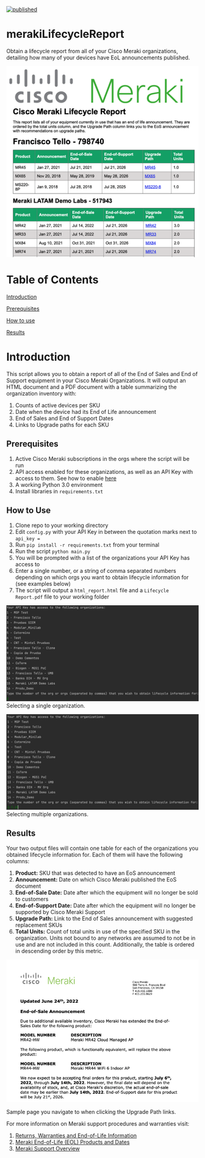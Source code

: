[![published](https://static.production.devnetcloud.com/codeexchange/assets/images/devnet-published.svg)](https://developer.cisco.com/codeexchange/github/repo/Francisco-1088/merakiLifecycleReport)

# merakiLifecycleReport
Obtain a lifecycle report from all of your Cisco Meraki organizations, detailing how many of your devices have EoL announcements published.

![image alt text](images/lifecycle_report.png)

# Table of Contents

[Introduction](#intro)

[Prerequisites](#prereq)

[How to use](#howtouse)

[Results](#results)

<a name="intro"></a>

# Introduction

This script allows you to obtain a report of all of the End of Sales and End of Support equipment in your Cisco Meraki Organizations. It will output an HTML document and a PDF document with a table summarizing the organization inventory with:

1. Counts of active devices per SKU
2. Date when the device had its End of Life announcement
3. End of Sales and End of Support Dates
4. Links to Upgrade paths for each SKU

<a name="prereq"></a>

## Prerequisites

1. Active Cisco Meraki subscriptions in the orgs where the script will be run
2. API access enabled for these organizations, as well as an API Key with access to them. See how to enable [here](https://documentation.meraki.com/General_Administration/Other_Topics/Cisco_Meraki_Dashboard_API)
3. A working Python 3.0 environment
4. Install libraries in `requirements.txt`

<a name="howtouse"></a>

## How to Use

1. Clone repo to your working directory
2. Edit `config.py` with your API Key in between the quotation marks next to `api_key = `
3. Run `pip install -r requirements.txt` from your terminal
4. Run the script `python main.py`
5. You will be prompted with a list of the organizations your API Key has access to
6. Enter a single number, or a string of comma separated numbers depending on which orgs you want to obtain lifecycle information for (see examples below)
7. The script will output a `html_report.html` file and a `Lifecycle Report.pdf` file to your working folder

![image alt text](images/single_org.png)
Selecting a single organization.

![image alt text](images/multi_org.png)
Selecting multiple organizations.

<a name="results"></a>

## Results

Your two output files will contain one table for each of the organizations you obtained lifecycle information for. Each of them will have the following columns:

1. **Product:** SKU that was detected to have an EoS announcement
2. **Announcement:** Date on which Cisco Meraki published the EoS document
3. **End-of-Sale Date:** Date after which the equipment will no longer be sold to customers
4. **End-of-Support Date:** Date after which the equipment will no longer be supported by Cisco Meraki Support
5. **Upgrade Path:** Link to the End of Sales announcement with suggested replacement SKUs
6. **Total Units:** Count of total units in use of the specified SKU in the organization. Units not bound to any networks are assumed to not be in use and are not included in this count. Additionally, the table is ordered in descending order by this metric.

![image alt text](images/upgrade_path.png)

Sample page you navigate to when clicking the Upgrade Path links.

For more information on Meraki support procedures and warranties visit:

1. [Returns, Warranties and End-of-Life Information](https://documentation.meraki.com/General_Administration/Other_Topics/Returns_(RMAs)%2C_Warranties_and_End-of-Life_Information)
2. [Meraki End-of-Life (EOL) Products and Dates](https://documentation.meraki.com/General_Administration/Other_Topics/Meraki_End-of-Life_(EOL)_Products_and_Dates)
3. [Meraki Support Overview](https://meraki.cisco.com/meraki-support/overview/)
